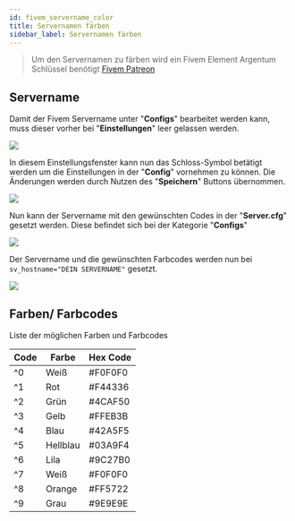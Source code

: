 ```yaml
---
id: fivem_servername_color
title: Servernamen färben
sidebar_label: Servernamen färben
---
```


> Um den Servernamen zu färben wird ein Fivem Element Argentum Schlüssel benötigt [Fivem Patreon](https://www.patreon.com/fivem)

## Servername

Damit der Fivem Servername unter "**Configs**" bearbeitet werden kann, muss dieser vorher bei "**Einstellungen**" leer gelassen werden.

![](https://screensaver01.zap-hosting.com/index.php/s/TtX7XxtyJZWoTtg/preview)

In diesem Einstellungsfenster kann nun das Schloss-Symbol betätigt werden um die Einstellungen in der "**Config**" vornehmen zu können.
Die Änderungen werden durch Nutzen des "**Speichern**" Buttons übernommen.

![](https://screensaver01.zap-hosting.com/index.php/s/KizwKET8oHk7tWR/preview)

Nun kann der Servername mit den gewünschten Codes in der "**Server.cfg**" gesetzt werden. 
Diese befindet sich bei der Kategorie "**Configs**" 

![](https://screensaver01.zap-hosting.com/index.php/s/BgmDMGGHxYMxEYo/preview)

Der Servername und die gewünschten Farbcodes werden nun bei `sv_hostname="DEIN SERVERNAME"` gesetzt.

![](https://screensaver01.zap-hosting.com/index.php/s/X6Y8W36rB6WisXr/preview)

## Farben/ Farbcodes

Liste der möglichen Farben und Farbcodes

Code | Farbe | Hex Code
-----|-------|---------
^0 | Weiß | #F0F0F0
^1 | Rot | #F44336
^2 | Grün | #4CAF50
^3 | Gelb | #FFEB3B
^4 | Blau | #42A5F5
^5 | Hellblau | #03A9F4
^6 | Lila | #9C27B0
^7 | Weiß | #F0F0F0
^8 | Orange | #FF5722
^9 | Grau | #9E9E9E
